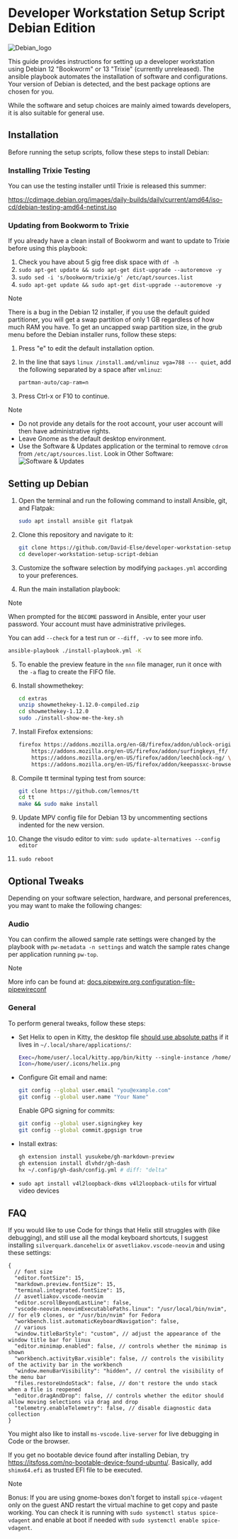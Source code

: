 # Developer Workstation Setup Script Debian Edition

![Debian_logo](./images/debian_logo.svg)

This guide provides instructions for setting up a developer workstation using Debian 12 "Bookworm" or 13 "Trixie" (currently unreleased). The ansible playbook automates the installation of software and configurations. Your version of Debian is detected, and the best package options are chosen for you.

While the software and setup choices are mainly aimed towards developers, it is also suitable for general use.

## Installation

Before running the setup scripts, follow these steps to install Debian:

### Installing Trixie Testing

You can use the testing installer until Trixie is released this summer:

https://cdimage.debian.org/images/daily-builds/daily/current/amd64/iso-cd/debian-testing-amd64-netinst.iso

### Updating from Bookworm to Trixie

If you already have a clean install of Bookworm and want to update to Trixie before using this playbook:

1. Check you have about 5 gig free disk space with `df -h`
2. `sudo apt-get update && sudo apt-get dist-upgrade --autoremove -y`
3. `sudo sed -i 's/bookworm/trixie/g' /etc/apt/sources.list`
4. `sudo apt-get update && sudo apt-get dist-upgrade --autoremove -y`

> [!NOTE]
> There is a bug in the Debian 12 installer, if you use the default guided partitioner, you will get a swap partition of only 1 GB regardless of how much RAM you have. To get an uncapped swap partition size, in the grub menu before the Debian installer runs, follow these steps:
>
> 1. Press "e" to edit the default installation option.
> 2. In the line that says `linux /install.amd/vmlinuz vga=788 --- quiet`, add the following separated by a space after `vmlinuz`:
>
>    ```sh
>    partman-auto/cap-ram=n
>    ```
>
> 3. Press Ctrl-x or F10 to continue.

> [!NOTE]
> - Do not provide any details for the root account, your user account will then have administrative rights.
> - Leave Gnome as the default desktop environment.
> - Use the Software & Updates application or the terminal to remove `cdrom` from `/etc/apt/sources.list`. Look in Other Software:
> ![Software & Updates](./images/sources.png)

## Setting up Debian

1. Open the terminal and run the following command to install Ansible, git, and Flatpak:
   ```sh
   sudo apt install ansible git flatpak
   ```

2. Clone this repository and navigate to it:
   ```sh
   git clone https://github.com/David-Else/developer-workstation-setup-script-debian
   cd developer-workstation-setup-script-debian
   ```

3. Customize the software selection by modifying `packages.yml` according to your preferences.

4. Run the main installation playbook:
> [!NOTE]
> When prompted for the `BECOME` password in Ansible, enter your user password. Your account must have administrative privileges.
>
> You can add `--check` for a test run or `--diff, -vv` to see more info.

   ```sh
   ansible-playbook ./install-playbook.yml -K
   ```

5. To enable the preview feature in the `nnn` file manager, run it once with the `-a` flag to create the FIFO file.

6. Install showmethekey:

   ```sh
   cd extras
   unzip showmethekey-1.12.0-compiled.zip
   cd showmethekey-1.12.0
   sudo ./install-show-me-the-key.sh
   ```

7. Install Firefox extensions:

   ```sh
   firefox https://addons.mozilla.org/en-GB/firefox/addon/ublock-origin/ \
       https://addons.mozilla.org/en-US/firefox/addon/surfingkeys_ff/ \
       https://addons.mozilla.org/en-US/firefox/addon/leechblock-ng/ \
       https://addons.mozilla.org/en-US/firefox/addon/keepassxc-browser/ &
   ```

8. Compile tt terminal typing test from source:

   ```sh
   git clone https://github.com/lemnos/tt
   cd tt
   make && sudo make install
   ```

9. Update MPV config file for Debian 13 by uncommenting sections indented for the new version.

10. Change the visudo editor to vim: `sudo update-alternatives --config editor`

11. `sudo reboot`

## Optional Tweaks

Depending on your software selection, hardware, and personal preferences, you may want to make the following changes:

### Audio

You can confirm the allowed sample rate settings were changed by the playbook with `pw-metadata -n settings` and watch the sample rates change per application running `pw-top`.

> [!NOTE]
> More info can be found at: [docs.pipewire.org configuration-file-pipewireconf](https://gitlab.freedesktop.org/pipewire/pipewire/-/wikis/Config-PipeWire#configuration-file-pipewireconf)

### General

To perform general tweaks, follow these steps:

- Set Helix to open in Kitty, the desktop file [should use absolute paths](https://docs.helix-editor.com/building-from-source.html#configure-the-desktop-shortcut) if it lives in `~/.local/share/applications/`:

   ```sh
   Exec=/home/user/.local/kitty.app/bin/kitty --single-instance /home/david/.cargo/bin/hx %F
   Icon=/home/user/.icons/helix.png
   ```

- Configure Git email and name:
  ```sh
  git config --global user.email "you@example.com"
  git config --global user.name "Your Name"
  ```
  Enable GPG signing for commits:
  ```sh
  git config --global user.signingkey key
  git config --global commit.gpgsign true
  ```

- Install extras:
  ```sh
  gh extension install yusukebe/gh-markdown-preview
  gh extension install dlvhdr/gh-dash
  hx ~/.config/gh-dash/config.yml # diff: "delta"
  ```
-  `sudo apt install v4l2loopback-dkms v4l2loopback-utils` for virtual video devices

## FAQ

If you would like to use Code for things that Helix still struggles with (like debugging), and still use all the modal keyboard shortcuts, I suggest installing `silverquark.dancehelix` or `asvetliakov.vscode-neovim` and using these settings:
```jsonc
{
  // font size
  "editor.fontSize": 15,
  "markdown.preview.fontSize": 15,
  "terminal.integrated.fontSize": 15,
  // asvetliakov.vscode-neovim
  "editor.scrollBeyondLastLine": false,
  "vscode-neovim.neovimExecutablePaths.linux": "/usr/local/bin/nvim", // for el9 clones, or "/usr/bin/nvim" for Fedora
  "workbench.list.automaticKeyboardNavigation": false,
  // various
  "window.titleBarStyle": "custom", // adjust the appearance of the window title bar for linux
  "editor.minimap.enabled": false, // controls whether the minimap is shown
  "workbench.activityBar.visible": false, // controls the visibility of the activity bar in the workbench
  "window.menuBarVisibility": "hidden", // control the visibility of the menu bar
  "files.restoreUndoStack": false, // don't restore the undo stack when a file is reopened
  "editor.dragAndDrop": false, // controls whether the editor should allow moving selections via drag and drop
  "telemetry.enableTelemetry": false, // disable diagnostic data collection
}
```
You might also like to install `ms-vscode.live-server` for live debugging in Code or the browser.

If you get no bootable device found after installing Debian, try https://itsfoss.com/no-bootable-device-found-ubuntu/. Basically, add `shimx64.efi` as trusted EFI file to be executed.
> [!NOTE]
> Bonus: If you are using gnome-boxes don't forget to install `spice-vdagent` only on the guest AND restart the virtual machine to get copy and paste working. You can check it is running with `sudo systemctl status spice-vdagent` and enable at boot if needed with `sudo systemctl enable spice-vdagent`.

